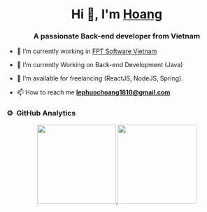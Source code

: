 <h1 align="center">Hi 👋, I'm <a href="https://github.com/lphoang" target="blank">
Hoang</a></h1>
<h3 align="center">A passionate Back-end developer from Vietnam</h3>

- 🔭 I’m currently working in <a href="/" target="blank">FPT Software Vietnam</a>

- 🌱 I’m currently Working on Back-end Development (Java)

- 🤝 I’m available for freelancing (ReactJS, NodeJS, Spring).

- 📫 How to reach me **lephuochoang1810@gmail.com**

<p align="center">

### ⚙️ &nbsp;GitHub Analytics

<p align="center">
<a href="https://github.com/lphoang">
  <img height="180em" src="https://github-readme-stats-eight-theta.vercel.app/api?username=lphoang&show_icons=true&theme=algolia&include_all_commits=true&count_private=true"/>
  <img height="180em" src="https://github-readme-stats-eight-theta.vercel.app/api/top-langs/?username=lphoang&layout=compact&langs_count=8"/>
</a>
</p>


